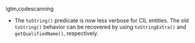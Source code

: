 lgtm,codescanning
* The `toString()` predicate is now less verbose for CIL entities. The old `toString()` behavior
  can be recovered by using `toStringExtra()` and `getQualifiedName()`, respectively.